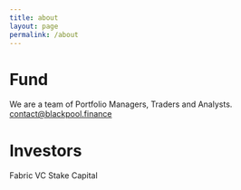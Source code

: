 ```yaml
---
title: about
layout: page
permalink: /about
---
```


# Fund

We are a team of Portfolio Managers, Traders and Analysts.
contact@blackpool.finance

# Investors

Fabric VC
Stake Capital 
